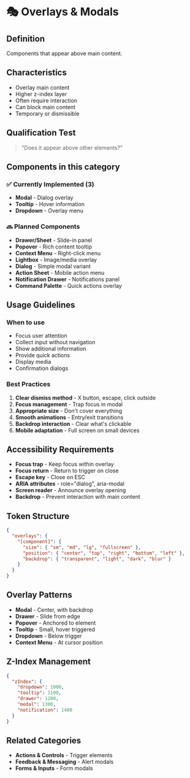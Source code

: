# 🎭 Overlays & Modals

## Definition
Components that appear above main content.

## Characteristics
- Overlay main content
- Higher z-index layer
- Often require interaction
- Can block main content
- Temporary or dismissible

## Qualification Test
> "Does it appear above other elements?"

## Components in this category

### ✅ Currently Implemented (3)
- **Modal** - Dialog overlay
- **Tooltip** - Hover information
- **Dropdown** - Overlay menu

### 🔜 Planned Components
- **Drawer/Sheet** - Slide-in panel
- **Popover** - Rich content tooltip
- **Context Menu** - Right-click menu
- **Lightbox** - Image/media overlay
- **Dialog** - Simple modal variant
- **Action Sheet** - Mobile action menu
- **Notification Drawer** - Notifications panel
- **Command Palette** - Quick actions overlay

## Usage Guidelines

### When to use
- Focus user attention
- Collect input without navigation
- Show additional information
- Provide quick actions
- Display media
- Confirmation dialogs

### Best Practices
1. **Clear dismiss method** - X button, escape, click outside
2. **Focus management** - Trap focus in modal
3. **Appropriate size** - Don't cover everything
4. **Smooth animations** - Entry/exit transitions
5. **Backdrop interaction** - Clear what's clickable
6. **Mobile adaptation** - Full screen on small devices

## Accessibility Requirements
- **Focus trap** - Keep focus within overlay
- **Focus return** - Return to trigger on close
- **Escape key** - Close on ESC
- **ARIA attributes** - role="dialog", aria-modal
- **Screen reader** - Announce overlay opening
- **Backdrop** - Prevent interaction with main content

## Token Structure
```json
{
  "overlays": {
    "[component]": {
      "size": { "sm", "md", "lg", "fullscreen" },
      "position": { "center", "top", "right", "bottom", "left" },
      "backdrop": { "transparent", "light", "dark", "blur" }
    }
  }
}
```

## Overlay Patterns
- **Modal** - Center, with backdrop
- **Drawer** - Slide from edge
- **Popover** - Anchored to element
- **Tooltip** - Small, hover triggered
- **Dropdown** - Below trigger
- **Context Menu** - At cursor position

## Z-Index Management
```json
{
  "zIndex": {
    "dropdown": 1000,
    "tooltip": 1100,
    "drawer": 1200,
    "modal": 1300,
    "notification": 1400
  }
}
```

## Related Categories
- **Actions & Controls** - Trigger elements
- **Feedback & Messaging** - Alert modals
- **Forms & Inputs** - Form modals